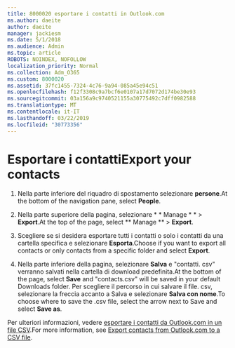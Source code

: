 ```yaml
---
title: 8000020 esportare i contatti in Outlook.com
ms.author: daeite
author: daeite
manager: jackiesm
ms.date: 5/1/2018
ms.audience: Admin
ms.topic: article
ROBOTS: NOINDEX, NOFOLLOW
localization_priority: Normal
ms.collection: Adm_O365
ms.custom: 8000020
ms.assetid: 37fc1455-7324-4c76-9a94-085a45e94c51
ms.openlocfilehash: f12f3308c9a7bcf6e0107a17d7072d174be30e93
ms.sourcegitcommit: 03a156a9c9740521155a30775492c7dff0982588
ms.translationtype: MT
ms.contentlocale: it-IT
ms.lasthandoff: 03/22/2019
ms.locfileid: "30773356"
---
```

# <a name="export-your-contacts"></a><span data-ttu-id="49101-102">Esportare i contatti</span><span class="sxs-lookup"><span data-stu-id="49101-102">Export your contacts</span></span>

1. <span data-ttu-id="49101-103">Nella parte inferiore del riquadro di spostamento selezionare **persone**.</span><span class="sxs-lookup"><span data-stu-id="49101-103">At the bottom of the navigation pane, select **People**.</span></span>
    
2. <span data-ttu-id="49101-104">Nella parte superiore della pagina, selezionare \* \* Manage \* \* \> **Export**.</span><span class="sxs-lookup"><span data-stu-id="49101-104">At the top of the page, select \*\* Manage \*\* \> **Export**.</span></span>
    
3. <span data-ttu-id="49101-105">Scegliere se si desidera esportare tutti i contatti o solo i contatti da una cartella specifica e selezionare **Esporta**.</span><span class="sxs-lookup"><span data-stu-id="49101-105">Choose if you want to export all contacts or only contacts from a specific folder and select **Export**.</span></span> 
    
4. <span data-ttu-id="49101-106">Nella parte inferiore della pagina, selezionare **Salva** e "contatti. csv" verranno salvati nella cartella di download predefinita.</span><span class="sxs-lookup"><span data-stu-id="49101-106">At the bottom of the page, select **Save** and "contacts.csv" will be saved in your default Downloads folder.</span></span> <span data-ttu-id="49101-107">Per scegliere il percorso in cui salvare il file. csv, selezionare la freccia accanto a Salva e selezionare **Salva con nome**.</span><span class="sxs-lookup"><span data-stu-id="49101-107">To choose where to save the .csv file, select the arrow next to Save and select **Save as**.</span></span> 
    
<span data-ttu-id="49101-108">Per ulteriori informazioni, vedere [esportare i contatti da Outlook.com in un file CSV](https://go.microsoft.com/fwlink/p/?linkid=873137).</span><span class="sxs-lookup"><span data-stu-id="49101-108">For more information, see [Export contacts from Outlook.com to a CSV file](https://go.microsoft.com/fwlink/p/?linkid=873137).</span></span>
  

